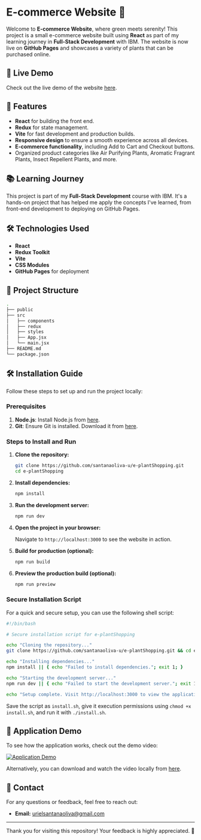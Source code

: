 # E-commerce Website 🌱

Welcome to **E-commerce Website**, where green meets serenity! This project is a small e-commerce website built using **React** as part of my learning journey in **Full-Stack Development** with IBM. The website is now live on **GitHub Pages** and showcases a variety of plants that can be purchased online.

## 🚀 Live Demo

Check out the live demo of the website [here](https://santanaoliva-u.github.io/e-plantShopping).

## 🌟 Features

- **React** for building the front end.
- **Redux** for state management.
- **Vite** for fast development and production builds.
- **Responsive design** to ensure a smooth experience across all devices.
- **E-commerce functionality**, including Add to Cart and Checkout buttons.
- Organized product categories like Air Purifying Plants, Aromatic Fragrant Plants, Insect Repellent Plants, and more.

## 📚 Learning Journey

This project is part of my **Full-Stack Development** course with IBM. It's a hands-on project that has helped me apply the concepts I've learned, from front-end development to deploying on GitHub Pages.

## 🛠️ Technologies Used

- **React**
- **Redux Toolkit**
- **Vite**
- **CSS Modules**
- **GitHub Pages** for deployment

## 📂 Project Structure

```bash
.
├── public
├── src
│   ├── components
│   ├── redux
│   ├── styles
│   ├── App.jsx
│   └── main.jsx
├── README.md
└── package.json
```

## 🛠️ Installation Guide

Follow these steps to set up and run the project locally:

### Prerequisites

1. **Node.js**: Install Node.js from [here](https://nodejs.org/).
2. **Git**: Ensure Git is installed. Download it from [here](https://git-scm.com/).

### Steps to Install and Run

1. **Clone the repository:**

   ```bash
   git clone https://github.com/santanaoliva-u/e-plantShopping.git
   cd e-plantShopping
   ```

2. **Install dependencies:**

   ```bash
   npm install
   ```

3. **Run the development server:**

   ```bash
   npm run dev
   ```

4. **Open the project in your browser:**

   Navigate to `http://localhost:3000` to see the website in action.

5. **Build for production (optional):**

   ```bash
   npm run build
   ```

6. **Preview the production build (optional):**

   ```bash
   npm run preview
   ```

### Secure Installation Script

For a quick and secure setup, you can use the following shell script:

```bash
#!/bin/bash

# Secure installation script for e-plantShopping

echo "Cloning the repository..."
git clone https://github.com/santanaoliva-u/e-plantShopping.git && cd e-plantShopping || exit

echo "Installing dependencies..."
npm install || { echo "Failed to install dependencies."; exit 1; }

echo "Starting the development server..."
npm run dev || { echo "Failed to start the development server."; exit 1; }

echo "Setup complete. Visit http://localhost:3000 to view the application."
```

Save the script as `install.sh`, give it execution permissions using `chmod +x install.sh`, and run it with `./install.sh`.

## 🎥 Application Demo

To see how the application works, check out the demo video:

[![Application Demo](https://via.placeholder.com/640x360.png?text=Click+to+Watch+Demo)](2025-01-04%2018-10-04.mkv)

Alternatively, you can download and watch the video locally from [here](2025-01-04%2018-10-04.mkv).

## 📧 Contact

For any questions or feedback, feel free to reach out:

- **Email:** urielsantanaoliva@gmail.com

---
Thank you for visiting this repository! Your feedback is highly appreciated. 🌱
